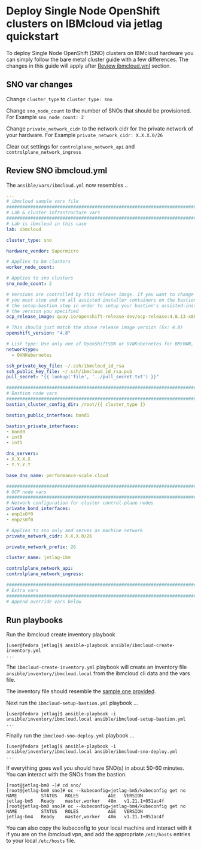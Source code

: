# Deploy Single Node OpenShift clusters on IBMcloud via jetlag quickstart

To deploy Single Node OpenShift (SNO) clusters on IBMcloud hardware you can simply follow the bare metal cluster guide with a few differences. The changes in this guide will apply after [Review ibmcloud.yml](deploy-bm-ibmcloud.md#review-ibmcloudyml) section.

## SNO var changes

Change `cluster_type` to `cluster_type: sno`

Change `sno_node_count` to the number of SNOs that should be provisioned. For Example `sno_node_count: 2`

Change `private_network_cidr` to the network cidr for the private network of your hardware. For Example `private_network_cidr: X.X.X.0/26`

Clear out settings for `controlplane_network_api` and `controlplane_network_ingress`

## Review SNO ibmcloud.yml

The `ansible/vars/ibmcloud.yml` now resembles ..

```yaml
---
# ibmcloud sample vars file
################################################################################
# Lab & cluster infrastructure vars
################################################################################
# Lab is ibmcloud in this case
lab: ibmcloud

cluster_type: sno

hardware_vendor: Supermicro

# Applies to bm clusters
worker_node_count:

# Applies to sno clusters
sno_node_count: 2

# Versions are controlled by this release image. If you want to change images
# you must stop and rm all assisted-installer containers on the bastion and rerun
# the setup-bastion step in order to setup your bastion's assisted-installer to
# the version you specified
ocp_release_image: quay.io/openshift-release-dev/ocp-release:4.8.13-x86_64

# This should just match the above release image version (Ex: 4.8)
openshift_version: "4.8"

# List type: Use only one of OpenShiftSDN or OVNKubernetes for BM/RWN, but could be both for SNO mix and match
networktype:
  - OVNKubernetes

ssh_private_key_file: ~/.ssh/ibmcloud_id_rsa
ssh_public_key_file: ~/.ssh/ibmcloud_id_rsa.pub
pull_secret: "{{ lookup('file', '../pull_secret.txt') }}"

################################################################################
# Bastion node vars
################################################################################
bastion_cluster_config_dir: /root/{{ cluster_type }}

bastion_public_interface: bond1

bastion_private_interfaces:
- bond0
- int0
- int1

dns_servers:
- X.X.X.X
- Y.Y.Y.Y

base_dns_name: performance-scale.cloud

################################################################################
# OCP node vars
################################################################################
# Network configuration for cluster control-plane nodes
private_bond_interfaces:
- enp1s0f0
- enp2s0f0

# Applies to sno only and serves as machine network
private_network_cidr: X.X.X.0/26

private_network_prefix: 26

cluster_name: jetlag-ibm

controlplane_network_api:
controlplane_network_ingress:

################################################################################
# Extra vars
################################################################################
# Append override vars below
```

## Run playbooks

Run the ibmcloud create inventory playbook

```console
[user@fedora jetlag]$ ansible-playbook ansible/ibmcloud-create-inventory.yml
...
```

The `ibmcloud-create-inventory.yml` playbook will create an inventory file `ansible/inventory/ibmcloud.local` from the ibmcloud cli data and the vars file.

The inventory file should resemble the [sample one provided](../ansible/inventory/ibmcloud-inventory-sno.sample).

Next run the `ibmcloud-setup-bastion.yml` playbook ...

```console
[user@fedora jetlag]$ ansible-playbook -i ansible/inventory/ibmcloud.local ansible/ibmcloud-setup-bastion.yml
...
```

Finally run the `ibmcloud-sno-deploy.yml` playbook ...

```console
[user@fedora jetlag]$ ansible-playbook -i ansible/inventory/ibmcloud.local ansible/ibmcloud-sno-deploy.yml
...
```

If everything goes well you should have SNO(s) in about 50-60 minutes. You can interact with the SNOs from the bastion.

```console
[root@jetlag-bm0 ~]# cd sno/
[root@jetlag-bm0 sno]# oc --kubeconfig=jetlag-bm5/kubeconfig get no
NAME         STATUS   ROLES           AGE   VERSION
jetlag-bm5   Ready    master,worker   48m   v1.21.1+051ac4f
[root@jetlag-bm0 sno]# oc --kubeconfig=jetlag-bm4/kubeconfig get no
NAME         STATUS   ROLES           AGE   VERSION
jetlag-bm4   Ready    master,worker   48m   v1.21.1+051ac4f

```

You can also copy the kubeconfig to your local machine and interact with it if you are on the ibmcloud vpn, and add the appropriate `/etc/hosts` entries to your local `/etc/hosts` file.
